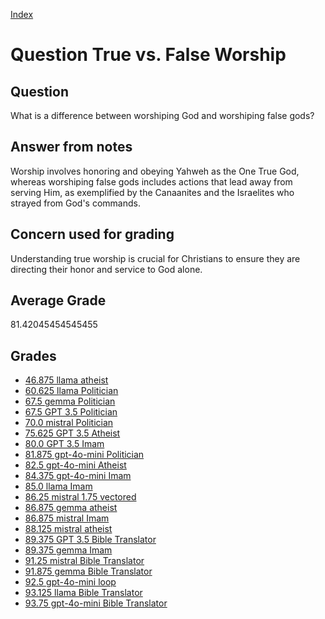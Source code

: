 
[Index](../../index.md)
# Question True vs. False Worship
## Question
What is a difference between worshiping God and worshiping false gods?

## Answer from notes
Worship involves honoring and obeying Yahweh as the One True God, whereas worshiping false gods includes actions that lead away from serving Him, as exemplified by the Canaanites and the Israelites who strayed from God's commands.

## Concern used for grading
Understanding true worship is crucial for Christians to ensure they are directing their honor and service to God alone.

## Average Grade
81.42045454545455

## Grades
 * [46.875 llama atheist](../answers/llama_atheist/True_vs._False_Worship.md)
 * [60.625 llama Politician](../answers/llama_Politician/True_vs._False_Worship.md)
 * [67.5 gemma Politician](../answers/gemma_Politician/True_vs._False_Worship.md)
 * [67.5 GPT 3.5 Politician](../answers/GPT_3.5_Politician/True_vs._False_Worship.md)
 * [70.0 mistral Politician](../answers/mistral_Politician/True_vs._False_Worship.md)
 * [75.625 GPT 3.5 Atheist](../answers/GPT_3.5_Atheist/True_vs._False_Worship.md)
 * [80.0 GPT 3.5 Imam](../answers/GPT_3.5_Imam/True_vs._False_Worship.md)
 * [81.875 gpt-4o-mini Politician](../answers/gpt-4o-mini_Politician/True_vs._False_Worship.md)
 * [82.5 gpt-4o-mini Atheist](../answers/gpt-4o-mini_Atheist/True_vs._False_Worship.md)
 * [84.375 gpt-4o-mini Imam](../answers/gpt-4o-mini_Imam/True_vs._False_Worship.md)
 * [85.0 llama Imam](../answers/llama_Imam/True_vs._False_Worship.md)
 * [86.25 mistral 1.75 vectored](../answers/mistral_1.75_vectored/True_vs._False_Worship.md)
 * [86.875 gemma atheist](../answers/gemma_atheist/True_vs._False_Worship.md)
 * [86.875 mistral Imam](../answers/mistral_Imam/True_vs._False_Worship.md)
 * [88.125 mistral atheist](../answers/mistral_atheist/True_vs._False_Worship.md)
 * [89.375 GPT 3.5 Bible Translator](../answers/GPT_3.5_Bible_Translator/True_vs._False_Worship.md)
 * [89.375 gemma Imam](../answers/gemma_Imam/True_vs._False_Worship.md)
 * [91.25 mistral Bible Translator](../answers/mistral_Bible_Translator/True_vs._False_Worship.md)
 * [91.875 gemma Bible Translator](../answers/gemma_Bible_Translator/True_vs._False_Worship.md)
 * [92.5 gpt-4o-mini loop](../answers/gpt-4o-mini_loop/True_vs._False_Worship.md)
 * [93.125 llama Bible Translator](../answers/llama_Bible_Translator/True_vs._False_Worship.md)
 * [93.75 gpt-4o-mini Bible Translator](../answers/gpt-4o-mini_Bible_Translator/True_vs._False_Worship.md)
